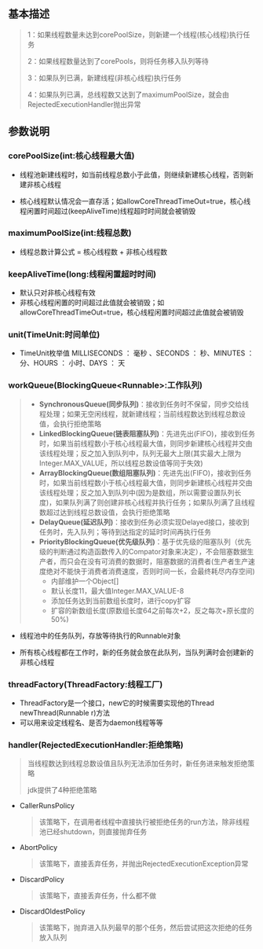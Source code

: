 ## 基本描述

> 1：如果线程数量未达到corePoolSize，则新建一个线程(核心线程)执行任务
>
> 2：如果线程数量达到了corePools，则将任务移入队列等待
>
> 3：如果队列已满，新建线程(非核心线程)执行任务
>
> 4：如果队列已满，总线程数又达到了maximumPoolSize，就会由RejectedExecutionHandler抛出异常

## 参数说明

### corePoolSize(int:核心线程最大值)

* 线程池新建线程时，如当前线程总数小于此值，则继续新建核心线程，否则新建非核心线程

* 核心线程默认情况会一直存活；如allowCoreThreadTimeOut=true，核心线程闲置时间超过(keepAliveTime)线程超时时间就会被销毁

### maximumPoolSize(int:线程总数)

* 线程总数计算公式 = 核心线程数 + 非核心线程数

### keepAliveTime(long:线程闲置超时时间)

* 默认只对非核心线程有效
* 非核心线程闲置的时间超过此值就会被销毁；如allowCoreThreadTimeOut=true，核心线程闲置时间超过此值就会被销毁

### unit(TimeUnit:时间单位)

* TimeUnit枚举值 MILLISECONDS ： 毫秒 、SECONDS ： 秒、MINUTES ： 分、HOURS ： 小时、DAYS ： 天

### workQueue(BlockingQueue\<Runnable\>:工作队列)

> * **SynchronousQueue(同步队列)**：接收到任务时不保留，同步交给线程处理；如果无空闲线程，就新建线程；当前线程数达到线程总数设值，会执行拒绝策略
> * **LinkedBlockingQueue(链表阻塞队列)**：先进先出(FIFO)，接收到任务时，如果当前线程数小于核心线程最大值，则同步新建核心线程并交由该线程处理；反之加入到队列中，队列无最大上限(其实最大上限为Integer.MAX_VALUE，所以线程总数设值等同于失效)
> * **ArrayBlockingQueue(数组阻塞队列)**：先进先出(FIFO)，接收到任务时，如果当前线程数小于核心线程最大值，则同步新建核心线程并交由该线程处理；反之加入到队列中(因为是数组，所以需要设置队列长度)，如果队列满了则创建非核心线程并执行任务；如果队列满了且线程数超过达到线程总数设值，会执行拒绝策略
> * **DelayQueue(延迟队列)**：接收到任务必须实现Delayed接口，接收到任务时，先入队列；等待到达指定的延时时间再执行任务
> * **PriorityBlockingQueue(优先级队列)**：基于优先级的阻塞队列（优先级的判断通过构造函数传入的Compator对象来决定），不会阻塞数据生产者，而只会在没有可消费的数据时，阻塞数据的消费者(生产者生产速度绝对不能快于消费者消费速度，否则时间一长，会最终耗尽内存空间)
>   - 内部维护一个Object[]
>   - 默认长度11，最大值Integer.MAX_VALUE-8
>   - 添加任务达到当前数组长度时，进行copy扩容
>   - 扩容的新数组长度(原数组长度64之前每次+2，反之每次+原长度的50%)

* 线程池中的任务队列，存放等待执行的Runnable对象

* 所有核心线程都在工作时，新的任务就会放在此队列，当队列满时会创建新的非核心线程

### threadFactory(ThreadFactory:线程工厂)

* ThreadFactory是一个接口，new它的时候需要实现他的Thread newThread(Runnable r)方法
* 可以用来设定线程名、是否为daemon线程等等

### handler(RejectedExecutionHandler:拒绝策略)

> 当线程数达到线程总数设值且队列无法添加任务时，新任务进来触发拒绝策略
>
> jdk提供了4种拒绝策略

* CallerRunsPolicy

  > 该策略下，在调用者线程中直接执行被拒绝任务的run方法，除非线程池已经shutdown，则直接抛弃任务

* AbortPolicy

  > 该策略下，直接丢弃任务，并抛出RejectedExecutionException异常

* DiscardPolicy

  > 该策略下，直接丢弃任务，什么都不做

* DiscardOldestPolicy

  > 该策略下，抛弃进入队列最早的那个任务，然后尝试把这次拒绝的任务放入队列